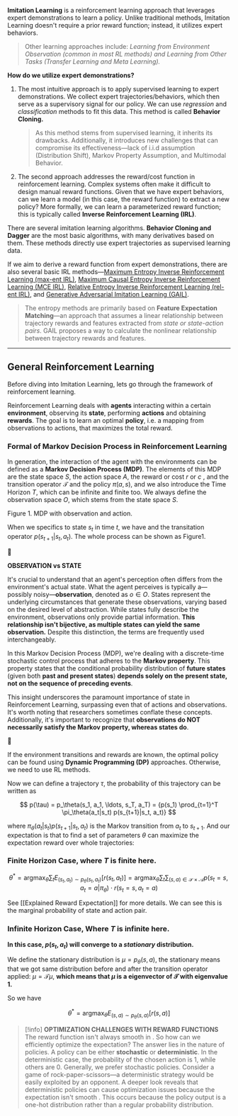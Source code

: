 **Imitation Learning** is a reinforcement learning approach that leverages expert demonstrations to learn a policy. Unlike traditional methods, Imitation Learning doesn't require a prior reward function; instead, it utilizes expert behaviors.

> Other learning approaches include: _Learning from Environment Observation (common in most RL methods) and Learning from Other Tasks (Transfer Learning and Meta Learning)._

**How do we utilize expert demonstrations?**

1. The most intuitive approach is to apply supervised learning to expert demonstrations. We collect expert trajectories/behaviors, which then serve as a supervisory signal for our policy. We can use _regression_ and _classification_ methods to fit this data. This method is called **Behavior Cloning.**
    
    > As this method stems from supervised learning, it inherits its drawbacks. Additionally, it introduces new challenges that can compromise its effectiveness—lack of i.i.d assumption (Distribution Shift), Markov Property Assumption, and Multimodal Behavior.
    
2. The second approach addresses the reward/cost function in reinforcement learning. Complex systems often make it difficult to design manual reward functions. Given that we have expert behaviors, can we learn a model (in this case, the reward function) to extract a new policy? More formally, we can learn a parameterized reward function; this is typically called **Inverse Reinforcement Learning (IRL)**.
    

There are several imitation learning algorithms. **Behavior Cloning and Dagger** are the most basic algorithms, with many derivatives based on them. These methods directly use expert trajectories as supervised learning data.

If we aim to derive a reward function from expert demonstrations, there are also several basic IRL methods—[Maximum Entropy Inverse Reinforcement Learning (max-ent IRL)](https://github.com/tsmatz/imitation-learning-tutorials/blob/master/03_maxent_irl.ipynb), [Maximum Causal Entropy Inverse Reinforcement Learning (MCE IRL)](https://github.com/tsmatz/imitation-learning-tutorials/blob/master/04_mce_irl.ipynb), [Relative Entropy Inverse Reinforcement Learning (rel-ent IRL)](https://github.com/tsmatz/imitation-learning-tutorials/blob/master/05_relent_irl.ipynb), and [Generative Adversarial Imitation Learning (GAIL)](https://github.com/tsmatz/imitation-learning-tutorials/blob/master/06_gail.ipynb).

> The entropy methods are primarily based on **Feature Expectation Matching**—an approach that assumes a linear relationship between trajectory rewards and features extracted from _state or state-action pairs_. GAIL proposes a way to calculate the nonlinear relationship between trajectory rewards and features.

---

## General Reinforcement Learning

Before diving into Imitation Learning, lets go through the framework of reinforcement learning.

Reinforcement Learning deals with **agents** interacting within a certain **environment**, observing its **state**, performing **actions** and obtaining **rewards**. The goal is to learn an optimal **policy**, i.e. a mapping from observations to actions, that maximizes the total reward.

### Formal of Markov Decision Process in Reinforcement Learning

In generation, the interaction of the agent with the environments can be defined as a **Markov Decision Process (MDP)**. The elements of this MDP are the state space $S$, the action space $A$, the reward or cost $r$ or $c$ , and the transition operator $\mathcal{T}$ and the policy $\pi(a ,s)$, and we also introduce the Time Horizon $T$, which can be infinite and finite too. We always define the observation space $O$, which stems from the state space $S$.

Figure 1. MDP with observation and action.

When we specifics to state $s_t$ in time $t$, we have and the transitation operator $p(s_{t+1}|s_t, a_t)$. The whole process can be shown as Figure1.

<aside> 📌

**OBSERVATION vs STATE**

It's crucial to understand that an agent's perception often differs from the environment's actual state. What the agent perceives is typically a—possibly noisy—**observation**, denoted as $o \in O$. States represent the underlying circumstances that generate these observations, varying based on the desired level of abstraction. While states fully describe the environment, observations only provide partial information. **This relationship isn't bijective, as multiple states can yield the same observation.** Despite this distinction, the terms are frequently used interchangeably.

In this Markov Decision Process (MDP), we're dealing with a discrete-time stochastic control process that adheres to the **Markov property**. This property states that the conditional probability distribution of **future states** (given both **past and present states**) **depends solely on the present state, not on the sequence of preceding events**.

This insight underscores the paramount importance of state in Reinforcement Learning, surpassing even that of actions and observations. It's worth noting that researchers sometimes conflate these concepts. Additionally, it's important to recognize that **observations do NOT necessarily satisfy the Markov property, whereas states do**.

</aside>

<aside> 📌

If the environment transitions and rewards are known, the optimal policy can be found using **Dynamic Programming (DP)** approaches. Otherwise, we need to use RL methods.

</aside>

Now we can define a trajectory $\tau$, the probability of this trajectory can be written as

$$ p(\tau) = p_\theta(s_1, a_1, \ldots, s_T, a_T) = {p(s_1) \prod_{t=1}^T \pi_\theta(a_t|s_t) p(s_{t+1}|s_t, a_t)} $$

where $\pi_\theta(a_t|s_t) p(s_{t+1}|s_t, a_t)$ is the Markov transition from $a_t$ to $s_{t+1}$. And our expectation is that to find a set of parameters $\theta$ can maximize the expectation reward over whole trajectories:

### **Finite Horizon Case, where $T$ is finite here.**

$$ \theta^* = \text{argmax}_\theta \sum_t E_{(s_t,a_t)\sim p_\theta(s_t,a_t)}[r(s_t,a_t)] = \text{argmax}_\theta\sum_t \sum_{(s,a)\in\mathcal{S}\times\mathcal{A}} p(s_t=s,a_t=a|\pi_\theta)\cdot r(s_t=s,a_t=a) $$

See [[Explained Reward Expectation]] for more details. We can see this is the marginal probability of state and action pair.

### **Infinite Horizon Case**, Where $T$ is infinite here.

**In this case, $p(s_t, a_t)$ will converge to a _stationary_ distribution.**

We define the stationary distribution is $\mu = p_\theta(s, a)$, the stationary means that we got same distribution before and after the transition operator applied: $\mu = \mathcal{T} \mu$, **which means that $\mu$ is a eigenvector of $\mathcal{T}$ with eigenvalue 1.**

So we have

$$ \theta^* = \text{argmax}_\theta E_{(s,a)\sim p_\theta(s,a)}[r(s,a)] $$

> [!info] **OPTIMIZATION CHALLENGES WITH REWARD FUNCTIONS**
> The reward function isn't always smooth in . So how can we efficiently optimize the expectation?
> The answer lies in the nature of policies. A policy can be either **stochastic** or **deterministic**. In the deterministic case, the probability of the chosen action is 1, while others are 0. Generally, we prefer stochastic policies. Consider a game of rock-paper-scissors—a deterministic strategy would be easily exploited by an opponent.
> A deeper look reveals that deterministic policies can cause optimization issues because the expectation isn't smooth . This occurs because the policy output is a one-hot distribution rather than a regular probability distribution.

